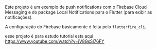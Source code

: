 Este projeto é um exemplo de push notifications com o Firebase Cloud Messaging e do package Local Notifications para o Flutter (para exibir as notificações).

A configuração do Firebase basicamente é feita pelo `flutterfire_cli`.

esse projeto é para estudo tutorial esta aqui 
https://www.youtube.com/watch?v=jV8GsSl76FY
